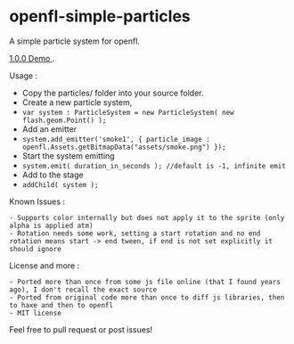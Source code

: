 openfl-simple-particles
=======================

A simple particle system for openfl.

[ 1.0.0 Demo ](http://underscorediscovery.com/sven/openfl-simple-particles/).

Usage : 

- Copy the particles/ folder into your source folder.
- Create a new particle system, 
- `var system : ParticleSystem = new ParticleSystem( new flash.geom.Point() );`
- Add an emitter 
- `system.add_emitter('smoke1', { particle_image : openfl.Assets.getBitmapData("assets/smoke.png") });`
- Start the system emitting
- `system.emit( duration_in_seconds ); //default is -1, infinite emit`
- Add to the stage
- `addChild( system );`

Known Issues :

	- Supports color internally but does not apply it to the sprite (only alpha is applied atm)
	- Rotation needs some work, setting a start rotation and no end rotation means start -> end tween, if end is not set explicitly it should ignore

License and more :

	- Ported more than once from some js file online (that I found years ago), I don't recall the exact source
	- Ported from original code more than once to diff js libraries, then to haxe and then to openfl
	- MIT license


Feel free to pull request or post issues!

